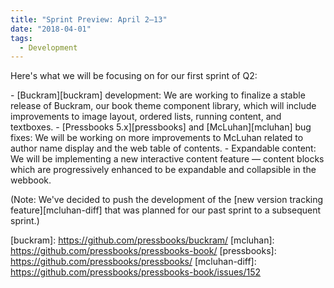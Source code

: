 ```yaml
---
title: "Sprint Preview: April 2–13"
date: "2018-04-01"
tags: 
  - Development
---
```


Here's what we will be focusing on for our first sprint of Q2:

\- [Buckram][buckram] development: We are working to finalize a stable release of Buckram, our book theme component library, which will include improvements to image layout, ordered lists, running content, and textboxes. - [Pressbooks 5.x][pressbooks] and [McLuhan][mcluhan] bug fixes: We will be working on more improvements to McLuhan related to author name display and the web table of contents. - Expandable content: We will be implementing a new interactive content feature — content blocks which are progressively enhanced to be expandable and collapsible in the webbook.

(Note: We've decided to push the development of the [new version tracking feature][mcluhan-diff] that was planned for our past sprint to a subsequent sprint.)

[buckram]: https://github.com/pressbooks/buckram/ [mcluhan]: https://github.com/pressbooks/pressbooks-book/ [pressbooks]: https://github.com/pressbooks/pressbooks/ [mcluhan-diff]: https://github.com/pressbooks/pressbooks-book/issues/152
